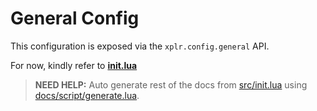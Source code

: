 # General Config

This configuration is exposed via the `xplr.config.general` API.

For now, kindly refer to [**init.lua**][1]

> **NEED HELP:** Auto generate rest of the docs from [src/init.lua][1]
> using [docs/script/generate.lua][2].

[1]: https://github.com/sayanarijit/xplr/blob/main/src/init.lua
[2]: https://github.com/sayanarijit/xplr/blob/main/docs/script/generate.lua
